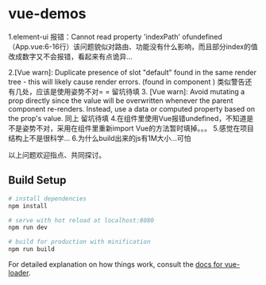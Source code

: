 # vue-demos


1.element-ui 报错：Cannot read property 'indexPath' ofundefined（App.vue:6-16行）该问题貌似对路由、功能没有什么影响，而且部分index的值改成数字又不会报错，看起来有点诡异...

2.[Vue warn]: Duplicate presence of slot "default" found in the same render tree - this will likely cause render errors. (found in component
<ElCol>)
类似警告还有几处，应该是使用姿势不对= = 留坑待填
3. [Vue warn]: Avoid mutating a prop directly since the value will be overwritten whenever the parent component re-renders. Instead, use a data or computed property based on the prop's value.
同上 留坑待填
4.在组件里使用Vue报错undefined，不知道是不是姿势不对，采用在组件里重新import Vue的方法暂时填掉。。。
5.感觉在项目结构上不是很科学...
6.为什么build出来的js有1M大小...可怕

以上问题欢迎指点、共同探讨。

## Build Setup

``` bash
# install dependencies
npm install

# serve with hot reload at localhost:8080
npm run dev

# build for production with minification
npm run build
```

For detailed explanation on how things work, consult the [docs for vue-loader](http://vuejs.github.io/vue-loader).

